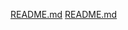 [README.md](https://github.com/user-attachments/files/19529650/README.md)
[README.md](https://github.com/user-attachments/files/19529747/README.md)
